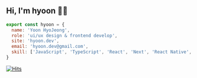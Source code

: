 ## Hi, I'm hyoon 👋🏻

```jsx
export const hyoon = {
  name: 'Yoon HyoJeong',
  role: 'ui/ux design & frontend develop',
  site: 'hyoon.dev',
  email: 'hyoon.dev@gmail.com',
  skill: ['JavaScript', 'TypeScript', 'React', 'Next', 'React Native', ...],
}
```
[![Hits](https://hits.seeyoufarm.com/api/count/incr/badge.svg?url=https%3A%2F%2Fgithub.com%2Fbbahna&count_bg=%23000000&title_bg=%23000000&icon=github.svg&icon_color=%23FFFFFF&title=GitHub&edge_flat=false)](https://hits.seeyoufarm.com)
